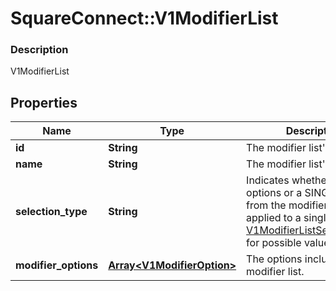 # SquareConnect::V1ModifierList

### Description

V1ModifierList

## Properties
Name | Type | Description | Notes
------------ | ------------- | ------------- | -------------
**id** | **String** | The modifier list&#39;s unique ID. | [optional] 
**name** | **String** | The modifier list&#39;s name. | [optional] 
**selection_type** | **String** | Indicates whether MULTIPLE options or a SINGLE option from the modifier list can be applied to a single item. See [V1ModifierListSelectionType](#type-v1modifierlistselectiontype) for possible values | [optional] 
**modifier_options** | [**Array&lt;V1ModifierOption&gt;**](V1ModifierOption.md) | The options included in the modifier list. | [optional] 


